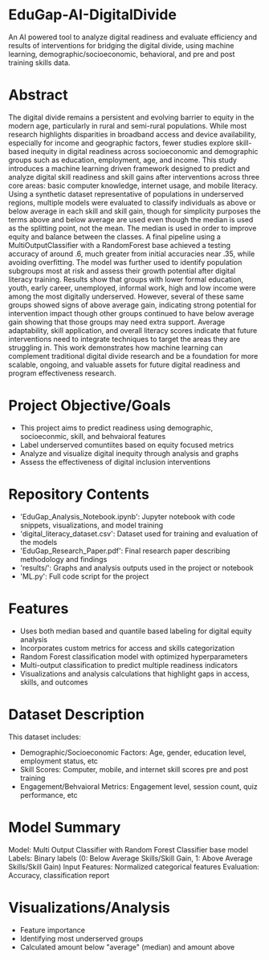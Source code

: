 # EduGap-AI-DigitalDivide
An AI powered tool to analyze digital readiness and evaluate efficiency and results of interventions for bridging the digital divide, using machine learning, demographic/socioeconomic, behavioral, and pre and post training skills data.

# Abstract
The digital divide remains a persistent and evolving barrier to equity in the modern age, particularly in rural and semi-rural populations. While most research highlights disparities in broadband access and device availability, especially for income and geographic factors, fewer studies explore skill-based inequity in digital readiness across socioeconomic and demographic groups such as education, employment, age, and income. This study introduces a machine learning driven framework designed to predict and analyze digital skill readiness and skill gains after interventions across three core areas: basic computer knowledge, internet usage, and mobile literacy. Using a synthetic dataset representative of populations in underserved regions, multiple models were evaluated to classify individuals as above or below average in each skill and skill gain, though for simplicity purposes the terms above and below average are used even though the median is used as the splitting point, not the mean. The median is used in order to improve equity and balance between the classes. A final pipeline using a MultiOutputClassifier with a RandomForest base achieved a testing accuracy of around .6, much greater from initial accuracies near .35, while avoiding overfitting. The model was further used to identify population subgroups most at risk and assess their growth potential after digital literacy training. Results show that groups with lower formal education, youth, early career, unemployed, informal work, high and low income were among the most digitally underserved. However, several of these same groups showed signs of above average gain, indicating strong potential for intervention impact though other groups continued to have below average gain showing that those groups may need extra support. Average adaptability, skill application, and overall literacy scores indicate that future interventions need to integrate techniques to target the areas they are struggling in. This work demonstrates how machine learning can complement traditional digital divide research and be a foundation for more scalable, ongoing, and valuable assets for future digital readiness and program effectiveness research.

# Project Objective/Goals
- This project aims to predict readiness using demographic, socioeconmic, skill, and behvaioral features
- Label underserved comuntiites based on equity focused metrics
- Analyze and visualize digital inequity through analysis and graphs
- Assess the effectiveness of digital inclusion interventions

# Repository Contents
- 'EduGap_Analysis_Notebook.ipynb': Jupyter notebook with code snippets, visualizations, and model training
- 'digital_literacy_dataset.csv': Dataset used for training and evaluation of the models
- 'EduGap_Research_Paper.pdf': Final research paper describing methodology and findings
- 'results/': Graphs and analysis outputs used in the project or notebook
- 'ML.py': Full code script for the project

# Features
  - Uses both median based and quantile based labeling for digital equity analysis
  - Incorporates custom metrics for access and skills categorization
  - Random Forest classification model with optimized hyperparameters
  - Multi-output classification to predict multiple readiness indicators
  - Visualizations and analysis calculations that highlight gaps in access, skills, and outcomes
 
# Dataset Description
This dataset includes:
  - Demographic/Socioeconomic Factors: Age, gender, education level, employment status, etc
  - Skill Scores: Computer, mobile, and internet skill scores pre and post training
  - Engagement/Behvaioral Metrics: Engagement level, session count, quiz performance, etc

# Model Summary
Model: Multi Output Classifier with Random Forest Classifier base model
Labels: Binary labels (0: Below Average Skills/Skill Gain, 1: Above Average Skills/Skill Gain)
Input Features: Normalized categorical features 
Evaluation: Accuracy, classification report

# Visualizations/Analysis
- Feature importance
- Identifying most underserved groups
- Calculated amount below "average" (median) and amount above


